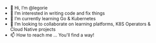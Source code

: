 - 👋 Hi, I’m @legorie
- 👀 I’m interested in writing code and fix things
- 🌱 I’m currently learning Go & Kubernetes
- 💞️ I’m looking to collaborate on learning platforms, K8S Operators & Cloud Native projects
- 📫 How to reach me ... You'll find a way!

<!---
legorie/legorie is a ✨ special ✨ repository because its `README.md` (this file) appears on your GitHub profile.
You can click the Preview link to take a look at your changes.
--->
